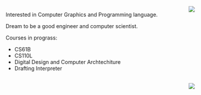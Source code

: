 <img align="right" src="https://github-readme-stats.vercel.app/api?username=SingleGod7&bg_color=DEG,66CCFF,00CCFF,33CCFF,3399FF&show_icons=true&title_color=333333"/>

Interested in Computer Graphics and Programming language.

Dream to be a good engineer and computer scientist.

Courses in prograss:
- CS61B
- CS110L
- Digital Design and Computer Archtechiture
- Drafting Interpreter
<br>
<img align="right" src="https://github-readme-stats.vercel.app/api/top-langs/?username=SingleGod7&layout=compact"/>
